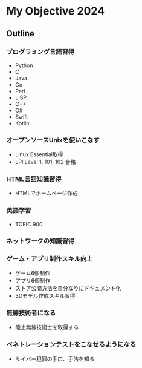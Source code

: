 # My Objective 2024

## Outline

### プログラミング言語習得

* Python
* C
* Java
* Go
* Perl
* LISP
* C++
* C#
* Swift
* Kotlin

### オープンソースUnixを使いこなす

* Linux Essential取得
* LPI Level 1, 101, 102 合格

### HTML言語知識習得

* HTMLでホームページ作成

### 英語学習

* TOEIC 900

### ネットワークの知識習得

### ゲーム・アプリ制作スキル向上

* ゲーム6個制作
* アプリ6個制作
* ストア公開方法を自分なりにドキュメント化
* 3Dモデル作成スキル習得

### 無線技術者になる

* 陸上無線技術士を取得する

### ペネトレーションテストをこなせるようになる

* サイバー犯罪の手口、手法を知る
